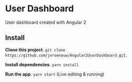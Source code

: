 # User Dashboard
User dashboard created with Angular 2

## Install
**Clone this project**. `git clone https://github.com/jeroenouw/Angular2UserDashboard.git`.

**Install dependencies**. `yarn install`

**Run the app**. `yarn start` (Live editing & running)


